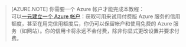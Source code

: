 > [AZURE.NOTE] <a name="note"></a> 你需要一个 Azure 帐户才能完成本教程：<br/>
  > 可以[一元建立一个 Azure 帐户](/pricing/1rmb-trial/)：获取可用来试用付费版 Azure 服务的信用额度，甚至在用完信用额度后，你仍可以保留帐户和使用免费的 Azure 服务（如网站）。你的信用卡将永远不会付费，除非你显式更改设置并要求付费。
  >
<!---HONumber=Mooncake_0307_2016-->